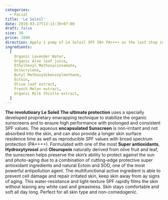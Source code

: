 ```yaml
---
categories:
  - Facial
title: 'Le Soleil'
date: 2019-03-27T13:13:39+07:00
draft: false
size: 30
price: 1890
direction: Apply 1 pump of Le Soleil SPF 50+ PA++++ as the last step in the morning before exposure to the sun.
ingredients:
  [
    Organic Lavender Water,
    Organic Aloe leaf juice,
    Ethylhexyl Methoxycinnamate,
    Octocrylene,
    Butyl Methoxydibenzoylmethane,
    Ectoin,
    Olive leaf extract,
    French Melon extract,
    Organic Milk thistle extract,
  ]
---
```


**The revolutioary Le Soleil The ultimate protection** uses a specially developed proprietary enwrapping technique to stabilize the organic sunscreens and to ensure high performance with prolonged and consistent SPF values. The aqueous **encapsulated Sunscreen** is non-irritant and not absorbed into the skin, and can also provide a longer skin surface residence time as well as reproducible SPF values with broad spectrum protection (PA++++). Formulated with one of the most **Super antioxidants**, **Hydroxytyrosol** and **Oleuropein** naturally derived from olive fruit and leaf, the sunscreen helps preserve the skin’s ability to protect against the sun and photo-aging due to a combination of cutting-edge protective super antioxidant ingredients and natural Ectoin and SOD, one of the most powerful antipollution agent. The multifunctional active ingredient is able to prevent cell damage and repair irritated skin, keep skin away from ay signs of aging. This water-resistance and light-texture SPF rapidly films the skin without leaving any white cast and greasiness. Skin stays comfortable and soft all day long. Perfect for all skin type and non-comedogenic.
